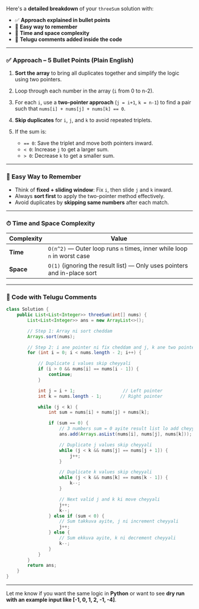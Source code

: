 Here's a **detailed breakdown** of your `threeSum` solution with:

* ✅ **Approach explained in bullet points**
* 🧠 **Easy way to remember**
* 🧪 **Time and space complexity**
* 💬 **Telugu comments added inside the code**

---

### ✅ Approach – 5 Bullet Points (Plain English)

1. **Sort the array** to bring all duplicates together and simplify the logic using two pointers.
2. Loop through each number in the array (`i` from 0 to n-2).
3. For each `i`, use a **two-pointer approach** (`j = i+1`, `k = n-1`) to find a pair such that `nums[i] + nums[j] + nums[k] == 0`.
4. **Skip duplicates** for `i`, `j`, and `k` to avoid repeated triplets.
5. If the sum is:

   * `== 0`: Save the triplet and move both pointers inward.
   * `< 0`: Increase `j` to get a larger sum.
   * `> 0`: Decrease `k` to get a smaller sum.

---

### 🧠 Easy Way to Remember

* Think of **fixed + sliding window**: Fix `i`, then slide `j` and `k` inward.
* Always **sort first** to apply the two-pointer method effectively.
* Avoid duplicates by **skipping same numbers** after each match.

---

### ⏱ Time and Space Complexity

| Complexity | Value                                                                    |
| ---------- | ------------------------------------------------------------------------ |
| **Time**   | `O(n^2)` — Outer loop runs `n` times, inner while loop `n` in worst case |
| **Space**  | `O(1)` (ignoring the result list) — Only uses pointers and in-place sort |

---

### 💬 Code with Telugu Comments

```java
class Solution {
    public List<List<Integer>> threeSum(int[] nums) {
        List<List<Integer>> ans = new ArrayList<>();

        // Step 1: Array ni sort cheddam
        Arrays.sort(nums);

        // Step 2: i ane pointer ni fix cheddam and j, k ane two pointers ni use cheddam
        for (int i = 0; i < nums.length - 2; i++) {

            // Duplicate i values skip cheyyali
            if (i > 0 && nums[i] == nums[i - 1]) {
                continue;
            }

            int j = i + 1;                  // Left pointer
            int k = nums.length - 1;       // Right pointer

            while (j < k) {
                int sum = nums[i] + nums[j] + nums[k];

                if (sum == 0) {
                    // 3 numbers sum = 0 ayite result list lo add cheyyali
                    ans.add(Arrays.asList(nums[i], nums[j], nums[k]));

                    // Duplicate j values skip cheyyali
                    while (j < k && nums[j] == nums[j + 1]) {
                        j++;
                    }

                    // Duplicate k values skip cheyyali
                    while (j < k && nums[k] == nums[k - 1]) {
                        k--;
                    }

                    // Next valid j and k ki move cheyyali
                    j++;
                    k--;
                } else if (sum < 0) {
                    // Sum takkuva ayite, j ni increment cheyyali
                    j++;
                } else {
                    // Sum ekkuva ayite, k ni decrement cheyyali
                    k--;
                }
            }
        }
        return ans;
    }
}
```

---

Let me know if you want the same logic in **Python** or want to see **dry run with an example input like \[-1, 0, 1, 2, -1, -4]**.
